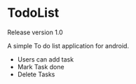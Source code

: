 # TodoList

Release version 1.0

A simple To do list application for android.

* Users can add task
* Mark Task done
* Delete Tasks
